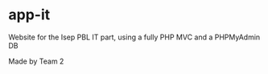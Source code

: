 # app-it
Website for the Isep PBL IT part, using a fully PHP MVC and a PHPMyAdmin DB

Made by Team 2
